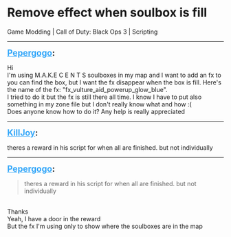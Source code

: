 # Remove effect when soulbox is fill
Game Modding | Call of Duty: Black Ops 3 | Scripting

---
<strong style="font-size: 1.4em;"><span style="text-decoration: underline;text-decoration-color: #34a7f9;"><span style="color:#34a7f9;">Pepergogo</span></span>:</strong>

<p>Hi<br />I&#39;m using M.A.K.E C E N T S soulboxes in my map and I want to add an fx to you can find the box, but I want the fx disappear when the box is fill. Here&#39;s the name of the fx: &quot;fx_vulture_aid_powerup_glow_blue&quot;.<br />I tried to do it but the fx is still there all time. I know I have to put also something in my zone file but I don&#39;t really know what and how :(<br />Does anyone know how to do it? Any help is really appreciated</p>

---
<strong style="font-size: 1.4em;"><span style="text-decoration: underline;text-decoration-color: #34a7f9;"><span style="color:#34a7f9;">KillJoy</span></span>:</strong>

<p>theres a reward in his script for when all are finished. but not individually</p>

---
<strong style="font-size: 1.4em;"><span style="text-decoration: underline;text-decoration-color: #34a7f9;"><span style="color:#34a7f9;">Pepergogo</span></span>:</strong>

<p><blockquote>theres a reward in his script for when all are finished. but not individually<br /></blockquote><br />Thanks<br />Yeah, I have a door in the reward<br />But the fx I&#39;m using only to show where the soulboxes are in the map</p>
